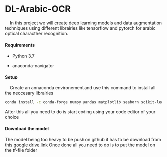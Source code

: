 # DL-Arabic-OCR

    In this project we will create deep learning models and data augmentation techniques using different librairies like tensorflow and pytorch for arabic optical characther recognition.

#### Requirements

- Python 3.7

- anaconda-navigator 

#### Setup

    Create an annaconda environement and use this command to install all the neccesary librairies

```bash
conda install -c conda-forge numpy pandas matplotlib seaborn scikit-learn opencv jupyter flask tensorflow pytorch torchvision torchaudio cudatoolkit=/%Your CUDA version%/ -c pytorch
```

After this all you need to do is start coding using your code editor of your choice

#### Download the model

The model being too heavy to be push on github it has to be download from this [google drive link](https://drive.google.com/file/d/19hVNPWHn3c2S2YDq1sYrogn-SpIJb_ud/view?usp=sharing)
Once done all you need to do is to put the model on the tf-file folder
